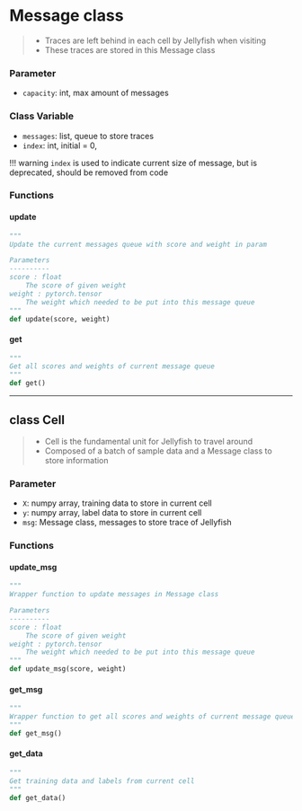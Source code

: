 # Message class
> - Traces are left behind in each cell by Jellyfish when visiting
> - These traces are stored in this Message class 

### Parameter
- `capacity`: int, max amount of messages  

### Class Variable 
- `messages`: list, queue to store traces 
- `index`: int, initial = 0, 

!!! warning 
    `index` is used to indicate current size of message, but is deprecated, should be removed from code

### Functions
#### update
```py
"""
Update the current messages queue with score and weight in param

Parameters
----------
score : float
    The score of given weight  
weight : pytorch.tensor
    The weight which needed to be put into this message queue
""" 
def update(score, weight)
```
#### get
```py
"""
Get all scores and weights of current message queue
""" 
def get()
```

---

## class Cell
> - Cell is the fundamental unit for Jellyfish to travel around
> - Composed of a batch of sample data and a Message class to store information 

### Parameter
- `X`: numpy array, training data to store in current cell 
- `y`: numpy array, label data to store in current cell
- `msg`: Message class, messages to store trace of Jellyfish 

### Functions
#### update_msg

```py
"""
Wrapper function to update messages in Message class

Parameters
----------
score : float
    The score of given weight  
weight : pytorch.tensor
    The weight which needed to be put into this message queue
""" 
def update_msg(score, weight)
```
#### get_msg
```py
"""
Wrapper function to get all scores and weights of current message queue
""" 
def get_msg()
```
#### get_data
```py
"""
Get training data and labels from current cell
"""  
def get_data()
```    
